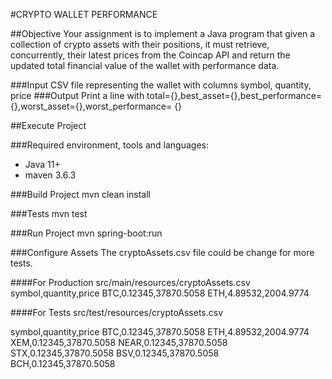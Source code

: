 #CRYPTO WALLET PERFORMANCE

##Objective
Your assignment is to implement a Java program that given a collection of crypto assets
with their positions, it must retrieve, concurrently, their latest prices from the Coincap
API and return the updated total financial value of the wallet with performance data.

###Input
CSV file representing the wallet with columns symbol, quantity, price
###Output
Print a line with
total={},best_asset={},best_performance={},worst_asset={},worst_performance=
{}

##Execute Project

###Required environment, tools and languages:
- Java 11+
- maven 3.6.3

###Build Project
mvn clean install

###Tests
mvn test

###Run Project
mvn spring-boot:run

###Configure Assets
The cryptoAssets.csv file could be change for more tests.

####For Production
src/main/resources/cryptoAssets.csv
symbol,quantity,price
BTC,0.12345,37870.5058
ETH,4.89532,2004.9774

####For Tests
src/test/resources/cryptoAssets.csv

symbol,quantity,price
BTC,0.12345,37870.5058
ETH,4.89532,2004.9774
XEM,0.12345,37870.5058
NEAR,0.12345,37870.5058
STX,0.12345,37870.5058
BSV,0.12345,37870.5058
BCH,0.12345,37870.5058